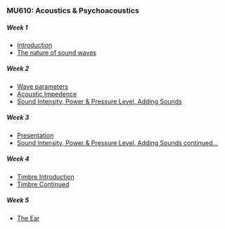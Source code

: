 <script>
console.log("sdfdsf");
</script>

### MU610: Acoustics & Psychoacoustics
##### Week 1
- [Introduction](index.html?topic=intro)
- [The nature of sound waves](index.html?topic=nature_of_sound_waves)



##### Week 2
- [Wave parameters](index.html?topic=wave_parameters)
- [Acoustic Impedence](index.html?topic=acoustic_impedence)
- [Sound Intensity, Power & Pressure Level, Adding Sounds](index.html?topic=sound_intensity_power)



##### Week 3
- [Presentation](index.html?topic=presentation)
- [Sound Intensity, Power & Pressure Level, Adding Sounds continued...](index.html?topic=sound_intensity_power_continued)



##### Week 4
- [Timbre Introduction](index.html?topic=timbre_intro)
- [Timbre Continued](index.html?topic=timbre_continued)



##### Week 5
- [The Ear](index.html?topic=ear)